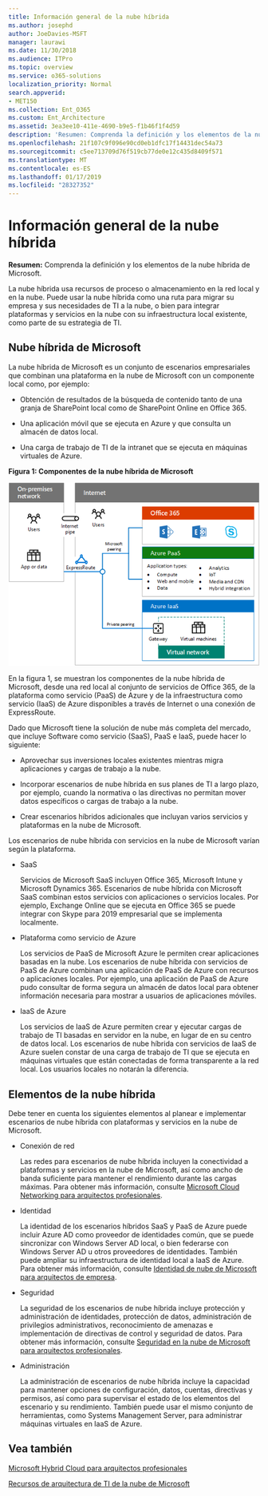 ```yaml
---
title: Información general de la nube híbrida
ms.author: josephd
author: JoeDavies-MSFT
manager: laurawi
ms.date: 11/30/2018
ms.audience: ITPro
ms.topic: overview
ms.service: o365-solutions
localization_priority: Normal
search.appverid:
- MET150
ms.collection: Ent_O365
ms.custom: Ent_Architecture
ms.assetid: 3ea3ee10-411e-4690-b9e5-f1b46f1f4d59
description: 'Resumen: Comprenda la definición y los elementos de la nube híbrida de Microsoft.'
ms.openlocfilehash: 21f107c9f096e90cd0eb1dfc17f14431dec54a73
ms.sourcegitcommit: c5ee713709d76f519cb77de0e12c435d8409f571
ms.translationtype: MT
ms.contentlocale: es-ES
ms.lasthandoff: 01/17/2019
ms.locfileid: "28327352"
---
```

# <a name="hybrid-cloud-overview"></a>Información general de la nube híbrida

 **Resumen:** Comprenda la definición y los elementos de la nube híbrida de Microsoft.
  
La nube híbrida usa recursos de proceso o almacenamiento en la red local y en la nube. Puede usar la nube híbrida como una ruta para migrar su empresa y sus necesidades de TI a la nube, o bien para integrar plataformas y servicios en la nube con su infraestructura local existente, como parte de su estrategia de TI.
  
## <a name="microsoft-hybrid-cloud"></a>Nube híbrida de Microsoft

La nube híbrida de Microsoft es un conjunto de escenarios empresariales que combinan una plataforma en la nube de Microsoft con un componente local como, por ejemplo: 
  
- Obtención de resultados de la búsqueda de contenido tanto de una granja de SharePoint local como de SharePoint Online en Office 365.
    
- Una aplicación móvil que se ejecuta en Azure y que consulta un almacén de datos local.
    
- Una carga de trabajo de TI de la intranet que se ejecuta en máquinas virtuales de Azure.
    
**Figura 1: Componentes de la nube híbrida de Microsoft**

![Componentes de la nube híbrida de Microsoft](media/Hybrid-Poster/MS-Hybrid-Cloud.png)
  
En la figura 1, se muestran los componentes de la nube híbrida de Microsoft, desde una red local al conjunto de servicios de Office 365, de la plataforma como servicio (PaaS) de Azure y de la infraestructura como servicio (IaaS) de Azure disponibles a través de Internet o una conexión de ExpressRoute.
  
Dado que Microsoft tiene la solución de nube más completa del mercado, que incluye Software como servicio (SaaS), PaaS e IaaS, puede hacer lo siguiente:
  
- Aprovechar sus inversiones locales existentes mientras migra aplicaciones y cargas de trabajo a la nube.
    
- Incorporar escenarios de nube híbrida en sus planes de TI a largo plazo, por ejemplo, cuando la normativa o las directivas no permitan mover datos específicos o cargas de trabajo a la nube.
    
- Crear escenarios híbridos adicionales que incluyan varios servicios y plataformas en la nube de Microsoft.
    
Los escenarios de nube híbrida con servicios en la nube de Microsoft varían según la plataforma.
  
- SaaS
    
    Servicios de Microsoft SaaS incluyen Office 365, Microsoft Intune y Microsoft Dynamics 365. Escenarios de nube híbrida con Microsoft SaaS combinan estos servicios con aplicaciones o servicios locales. Por ejemplo, Exchange Online que se ejecuta en Office 365 se puede integrar con Skype para 2019 empresarial que se implementa localmente.
    
- Plataforma como servicio de Azure
    
    Los servicios de PaaS de Microsoft Azure le permiten crear aplicaciones basadas en la nube. Los escenarios de nube híbrida con servicios de PaaS de Azure combinan una aplicación de PaaS de Azure con recursos o aplicaciones locales. Por ejemplo, una aplicación de PaaS de Azure pudo consultar de forma segura un almacén de datos local para obtener información necesaria para mostrar a usuarios de aplicaciones móviles.
    
- IaaS de Azure
    
    Los servicios de IaaS de Azure permiten crear y ejecutar cargas de trabajo de TI basadas en servidor en la nube, en lugar de en su centro de datos local. Los escenarios de nube híbrida con servicios de IaaS de Azure suelen constar de una carga de trabajo de TI que se ejecuta en máquinas virtuales que están conectadas de forma transparente a la red local. Los usuarios locales no notarán la diferencia.
    
## <a name="elements-of-hybrid-cloud"></a>Elementos de la nube híbrida

Debe tener en cuenta los siguientes elementos al planear e implementar escenarios de nube híbrida con plataformas y servicios en la nube de Microsoft.
  
- Conexión de red
    
    Las redes para escenarios de nube híbrida incluyen la conectividad a plataformas y servicios en la nube de Microsoft, así como ancho de banda suficiente para mantener el rendimiento durante las cargas máximas. Para obtener más información, consulte [Microsoft Cloud Networking para arquitectos profesionales](microsoft-cloud-networking-for-enterprise-architects.md).
    
- Identidad
    
    La identidad de los escenarios híbridos SaaS y PaaS de Azure puede incluir Azure AD como proveedor de identidades común, que se puede sincronizar con Windows Server AD local, o bien federarse con Windows Server AD u otros proveedores de identidades. También puede ampliar su infraestructura de identidad local a IaaS de Azure. Para obtener más información, consulte [Identidad de nube de Microsoft para arquitectos de empresa](microsoft-cloud-it-architecture-resources.md#identity).
    
- Seguridad
    
    La seguridad de los escenarios de nube híbrida incluye protección y administración de identidades, protección de datos, administración de privilegios administrativos, reconocimiento de amenazas e implementación de directivas de control y seguridad de datos. Para obtener más información, consulte [Seguridad en la nube de Microsoft para arquitectos profesionales](microsoft-cloud-it-architecture-resources.md#security).
    
- Administración
    
    La administración de escenarios de nube híbrida incluye la capacidad para mantener opciones de configuración, datos, cuentas, directivas y permisos, así como para supervisar el estado de los elementos del escenario y su rendimiento. También puede usar el mismo conjunto de herramientas, como Systems Management Server, para administrar máquinas virtuales en IaaS de Azure.
    
## <a name="see-also"></a>Vea también

[Microsoft Hybrid Cloud para arquitectos profesionales](microsoft-hybrid-cloud-for-enterprise-architects.md)
  
[Recursos de arquitectura de TI de la nube de Microsoft](microsoft-cloud-it-architecture-resources.md)

